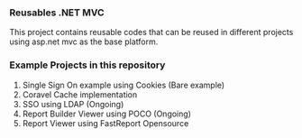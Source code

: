 ### Reusables .NET MVC
   
This project contains reusable codes that can be reused in different projects using asp.net mvc as the base platform.
 

### Example Projects in this repository 
1. Single Sign On example using Cookies (Bare example)
2. Coravel Cache implementation
3. SSO using LDAP (Ongoing)
4. Report Builder Viewer using POCO (Ongoing)
5. Report Viewer using FastReport Opensource
  
